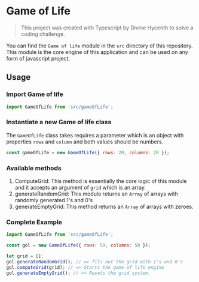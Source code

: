 # Game of Life

> This project was created with Typescript by Divine Hycenth to solve a coding challenge.

You can find the `Game of life` module in the `src` directory of this repository. This module is the core engine of this application and can be used on any form of javascript project.

## Usage

### Import Game of life

```js
import GameOfLife from 'src/gameOfLife';
```

### Instantiate a new Game of life class

The `GameOfLife` class takes requires a parameter which is an object with properties `rows` and `column` and both values should be numbers.

```js
const gameOfLife = new GameOfLife({ rows: 20, columns: 20 });
```

### Available methods

1. ComputeGrid: This method is essentially the core logic of this module and it accepts an argument of `grid` which is an array.
2. generateRandomGrid: This module returns an `Array` of arrays with randomly generated 1's and 0's
3. generateEmptyGrid: This method returns an `Array` of arrays with zeroes.

### Complete Example

```js
import GameOfLife from 'src/gameOfLife';

const gol = new GameOfLife({ rows: 50, columns: 50 });

let grid = [];
gol.generateRandomGrid(); // => fils out the grid with 1's and 0's
gol.computeGrid(grid); // => Starts the game of life engine
gol.generateEmptyGrid(); // => Resets the grid system.
```
